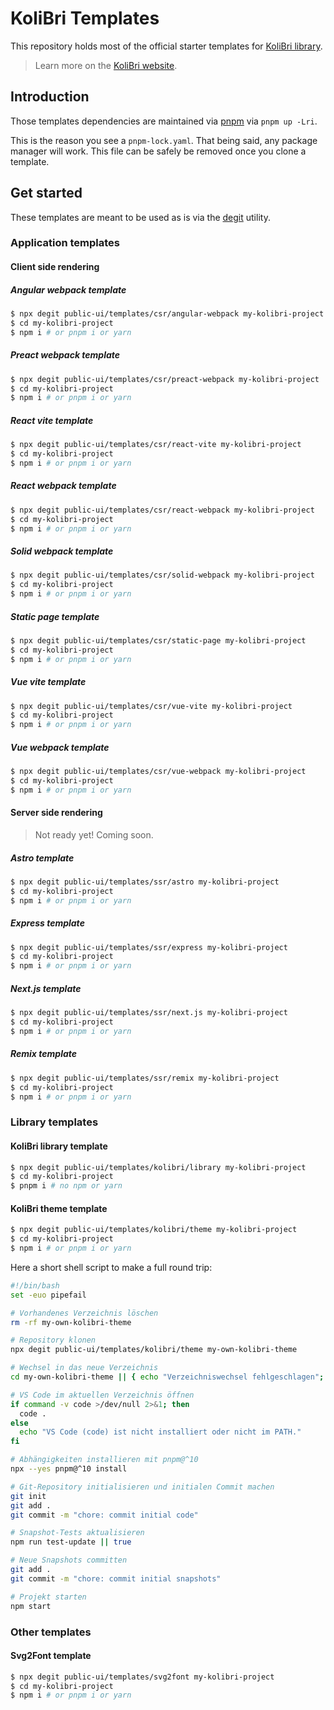 <!-- <p>
  <img width="100%" src="https://raw.githubusercontent.com/public-ui/templates/master/banner.png" alt="Solid Vite Templates">
</p> -->

# KoliBri Templates

This repository holds most of the official starter templates for [KoliBri library](https://github.com/public-ui/kolibri).

> Learn more on the [KoliBri website](https://public-ui.github.io/en/).

## Introduction

Those templates dependencies are maintained via [pnpm](https://pnpm.io) via `pnpm up -Lri`.

This is the reason you see a `pnpm-lock.yaml`. That being said, any package manager will work. This file can be safely be removed once you clone a template.

## Get started

These templates are meant to be used as is via the [degit](https://github.com/Rich-Harris/degit) utility.

### Application templates

#### Client side rendering

##### Angular webpack template

```bash
$ npx degit public-ui/templates/csr/angular-webpack my-kolibri-project
$ cd my-kolibri-project
$ npm i # or pnpm i or yarn
```

##### Preact webpack template

```bash
$ npx degit public-ui/templates/csr/preact-webpack my-kolibri-project
$ cd my-kolibri-project
$ npm i # or pnpm i or yarn
```

##### React vite template

```bash
$ npx degit public-ui/templates/csr/react-vite my-kolibri-project
$ cd my-kolibri-project
$ npm i # or pnpm i or yarn
```

##### React webpack template

```bash
$ npx degit public-ui/templates/csr/react-webpack my-kolibri-project
$ cd my-kolibri-project
$ npm i # or pnpm i or yarn
```

##### Solid webpack template

```bash
$ npx degit public-ui/templates/csr/solid-webpack my-kolibri-project
$ cd my-kolibri-project
$ npm i # or pnpm i or yarn
```

##### Static page template

```bash
$ npx degit public-ui/templates/csr/static-page my-kolibri-project
$ cd my-kolibri-project
$ npm i # or pnpm i or yarn
```

##### Vue vite template

```bash
$ npx degit public-ui/templates/csr/vue-vite my-kolibri-project
$ cd my-kolibri-project
$ npm i # or pnpm i or yarn
```

##### Vue webpack template

```bash
$ npx degit public-ui/templates/csr/vue-webpack my-kolibri-project
$ cd my-kolibri-project
$ npm i # or pnpm i or yarn
```

#### Server side rendering

> Not ready yet! Coming soon.

##### Astro template

```bash
$ npx degit public-ui/templates/ssr/astro my-kolibri-project
$ cd my-kolibri-project
$ npm i # or pnpm i or yarn
```

##### Express template

```bash
$ npx degit public-ui/templates/ssr/express my-kolibri-project
$ cd my-kolibri-project
$ npm i # or pnpm i or yarn
```

##### Next.js template

```bash
$ npx degit public-ui/templates/ssr/next.js my-kolibri-project
$ cd my-kolibri-project
$ npm i # or pnpm i or yarn
```

##### Remix template

```bash
$ npx degit public-ui/templates/ssr/remix my-kolibri-project
$ cd my-kolibri-project
$ npm i # or pnpm i or yarn
```

### Library templates

#### KoliBri library template

```bash
$ npx degit public-ui/templates/kolibri/library my-kolibri-project
$ cd my-kolibri-project
$ pnpm i # no npm or yarn
```

#### KoliBri theme template

```bash
$ npx degit public-ui/templates/kolibri/theme my-kolibri-project
$ cd my-kolibri-project
$ npm i # or pnpm i or yarn
```

Here a short shell script to make a full round trip:

```bash
#!/bin/bash
set -euo pipefail

# Vorhandenes Verzeichnis löschen
rm -rf my-own-kolibri-theme

# Repository klonen
npx degit public-ui/templates/kolibri/theme my-own-kolibri-theme

# Wechsel in das neue Verzeichnis
cd my-own-kolibri-theme || { echo "Verzeichniswechsel fehlgeschlagen"; exit 1; }

# VS Code im aktuellen Verzeichnis öffnen
if command -v code >/dev/null 2>&1; then
  code .
else
  echo "VS Code (code) ist nicht installiert oder nicht im PATH."
fi

# Abhängigkeiten installieren mit pnpm@^10
npx --yes pnpm@^10 install

# Git-Repository initialisieren und initialen Commit machen
git init
git add .
git commit -m "chore: commit initial code"

# Snapshot-Tests aktualisieren
npm run test-update || true

# Neue Snapshots committen
git add .
git commit -m "chore: commit initial snapshots"

# Projekt starten
npm start
```

### Other templates

#### Svg2Font template

```bash
$ npx degit public-ui/templates/svg2font my-kolibri-project
$ cd my-kolibri-project
$ npm i # or pnpm i or yarn
```
